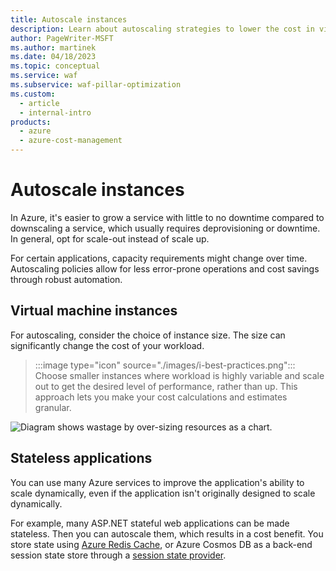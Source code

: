 ```yaml
---
title: Autoscale instances
description: Learn about autoscaling strategies to lower the cost in virtual machine instances or stateless applications in Azure.
author: PageWriter-MSFT
ms.author: martinek
ms.date: 04/18/2023
ms.topic: conceptual
ms.service: waf
ms.subservice: waf-pillar-optimization
ms.custom:
  - article
  - internal-intro
products:
  - azure
  - azure-cost-management
---
```


# Autoscale instances

In Azure, it's easier to grow a service with little to no downtime compared to downscaling a service, which usually requires deprovisioning or downtime. In general, opt for scale-out instead of scale up.

For certain applications, capacity requirements might change over time. Autoscaling policies allow for less error-prone operations and cost savings through robust automation.

## Virtual machine instances

For autoscaling, consider the choice of instance size. The size can significantly change the cost of your workload.

> :::image type="icon" source="./images/i-best-practices.png"::: Choose smaller instances where workload is highly variable and scale out to get the desired level of performance, rather than up. This approach lets you make your cost calculations and estimates granular.

![Diagram shows wastage by over-sizing resources as a chart.](../_images/over-sizing.png)

## Stateless applications

You can use many Azure services to improve the application's ability to scale dynamically, even if the application isn't originally designed to scale dynamically.

For example, many ASP.NET stateful web applications can be made stateless. Then you can autoscale them, which results in a cost benefit. You store state using [Azure Redis Cache](/azure/azure-cache-for-redis/cache-aspnet-session-state-provider), or Azure Cosmos DB as a back-end session state store through a [session state provider](https://github.com/aspnet/AspNetSessionState).

